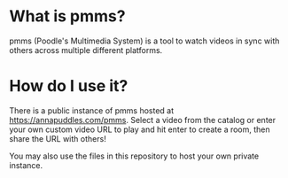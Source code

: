 # What is pmms?

pmms (Poodle's Multimedia System) is a tool to watch videos in sync with others across multiple different platforms.

# How do I use it?

There is a public instance of pmms hosted at https://annapuddles.com/pmms. Select a video from the catalog or enter your own custom video URL to play and hit enter to create a room, then share the URL with others!

You may also use the files in this repository to host your own private instance.
